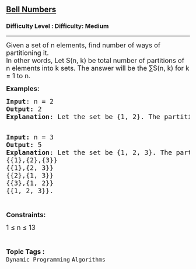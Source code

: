 <h2><a href="https://www.geeksforgeeks.org/problems/bell-numbers2108/1?page=2&difficulty=Medium&status=unsolved&sortBy=submissions">Bell Numbers</a></h2><h3>Difficulty Level : Difficulty: Medium</h3><hr><div class="problems_problem_content__Xm_eO"><p><span style="font-size: 18px;">Given a set of n elements, find number of ways of partitioning it.<br></span><span style="font-size: 18px;">In other words, Let S(n, k) be total number of partitions of n elements into k sets. The answer will be the ∑</span><span style="font-size: 18px;">S(n, k) for k = 1 to n.</span></p>
<p><span style="font-size: 18px;"><strong>Examples:</strong></span></p>
<pre><span style="font-size: 18px;"><strong>Input</strong>: n = 2
<strong>Output:</strong> 2
<strong>Explanation</strong>: Let the set be {1, 2}. The partitions are {{1},{2}} and {{1, 2}}.</span></pre>
<pre><span style="font-size: 18px;"><strong><br>Input: </strong>n = 3
<strong>Output: </strong>5<br><strong>Explanation</strong>: Let the set be {1, 2, 3}. The partitions are<br>{{1},{2},{3}}
{{1},{2, 3}}
{{2},{1, 3}}
{{3},{1, 2}}
{{1, 2, 3}}. </span></pre>
<p>&nbsp;</p>
<p><span style="font-size: 18px;"><strong>Constraints:</strong></span></p>
<p><span style="font-size: 18px;">1 ≤ n ≤ 13</span></p></div><br><p><span style=font-size:18px><strong>Topic Tags : </strong><br><code>Dynamic Programming</code>&nbsp;<code>Algorithms</code>&nbsp;